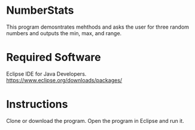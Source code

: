 # NumberStats
This program demosntrates mehthods and asks the user for three random numbers 
and outputs the min, max, and range.


# Required Software
Eclipse IDE for Java Developers.
https://www.eclipse.org/downloads/packages/

# Instructions 
Clone or download the program. Open the program in Eclipse and run it.
